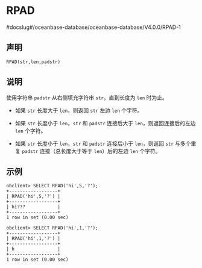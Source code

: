 RPAD 
=========================
#docslug#/oceanbase-database/oceanbase-database/V4.0.0/RPAD-1


声明 
-----------------------

```unknow
RPAD(str,len,padstr)
```



说明 
-----------------------

使用字符串 `padstr` 从右侧填充字符串 `str`，直到长度为 `len` 时为止。

* 如果 `str` 长度大于 `len`，则返回 `str` 左边 `len` 个字符。

  

* 如果 `str` 长度小于 `len`，`str` 和 `padstr` 连接后大于 `len`，则返回连接后的左边 `len` 个字符。

  

* 如果 `str` 长度小于 `len`，`str` 和 `padstr` 连接后小于 `len`，则返回 `str` 与多个重复 `padstr` 连接（总长度大于等于 `len`）后的左边 `len` 个字符。

  




示例 
-----------------------

```unknow
obclient> SELECT RPAD('hi',5,'?');
+------------------+
| RPAD('hi',5,'?') |
+------------------+
| hi???            |
+------------------+
1 row in set (0.00 sec)

obclient> SELECT RPAD('hi',1,'?');
+------------------+
| RPAD('hi',1,'?') |
+------------------+
| h                |
+------------------+
1 row in set (0.00 sec)
```



